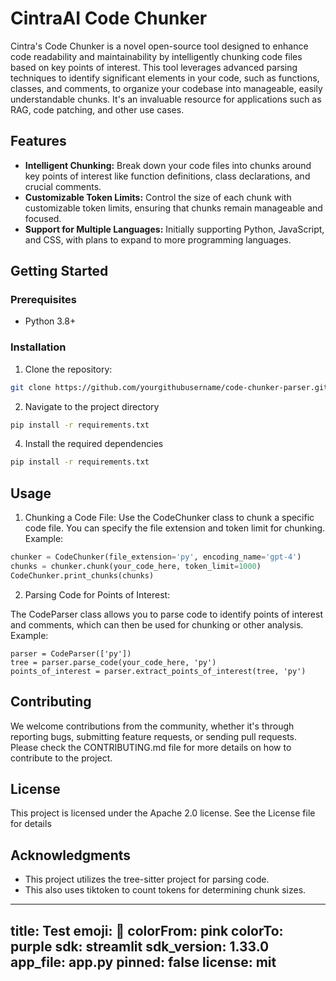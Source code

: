 # CintraAI Code Chunker

Cintra's Code Chunker is a novel open-source tool designed to enhance code readability and maintainability by intelligently chunking code files based on key points of interest. This tool leverages advanced parsing techniques to identify significant elements in your code, such as functions, classes, and comments, to organize your codebase into manageable, easily understandable chunks. It's an invaluable resource for applications such as RAG, code patching, and other use cases.

## Features

- **Intelligent Chunking:** Break down your code files into chunks around key points of interest like function definitions, class declarations, and crucial comments.
- **Customizable Token Limits:** Control the size of each chunk with customizable token limits, ensuring that chunks remain manageable and focused.
- **Support for Multiple Languages:** Initially supporting Python, JavaScript, and CSS, with plans to expand to more programming languages.
  
## Getting Started

### Prerequisites

- Python 3.8+

### Installation

1. Clone the repository:
```sh
git clone https://github.com/yourgithubusername/code-chunker-parser.git
```

2. Navigate to the project directory
```sh
pip install -r requirements.txt
```
4. Install the required dependencies
```sh
pip install -r requirements.txt
```
## Usage
1. Chunking a Code File:
Use the CodeChunker class to chunk a specific code file. You can specify the file extension and token limit for chunking.
Example:
```py
chunker = CodeChunker(file_extension='py', encoding_name='gpt-4')
chunks = chunker.chunk(your_code_here, token_limit=1000)
CodeChunker.print_chunks(chunks)
```
2. Parsing Code for Points of Interest:

The CodeParser class allows you to parse code to identify points of interest and comments, which can then be used for chunking or other analysis.
Example:
```
parser = CodeParser(['py'])
tree = parser.parse_code(your_code_here, 'py')
points_of_interest = parser.extract_points_of_interest(tree, 'py')
```

## Contributing
We welcome contributions from the community, whether it's through reporting bugs, submitting feature requests, or sending pull requests. Please check the CONTRIBUTING.md file for more details on how to contribute to the project.

## License
This project is licensed under the Apache 2.0 license. See the License file for details

## Acknowledgments
- This project utilizes the tree-sitter project for parsing code.
- This also uses tiktoken to count tokens for determining chunk sizes.


---
title: Test
emoji: 🐢
colorFrom: pink
colorTo: purple
sdk: streamlit
sdk_version: 1.33.0
app_file: app.py
pinned: false
license: mit
---